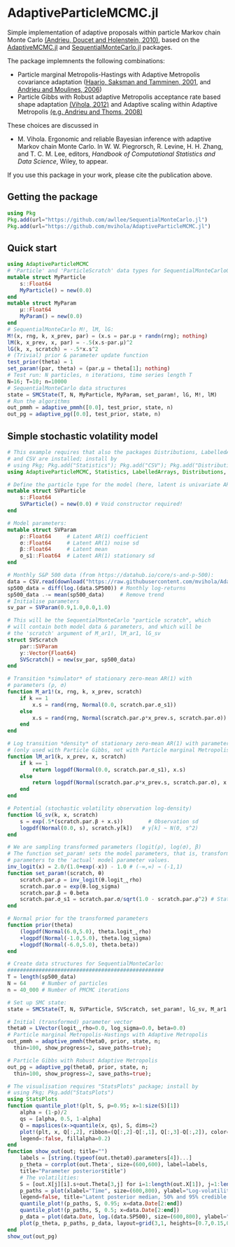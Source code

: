 # AdaptiveParticleMCMC.jl

Simple implementation of adaptive proposals within particle Markov chain Monte Carlo [(Andrieu, Doucet and Holenstein, 2010)](https://doi.org/10.1111/j.1467-9868.2009.00736.x), based on the [AdaptiveMCMC.jl](https://github.com/mvihola/AdaptiveMCMC.jl) and [SequentialMonteCarlo.jl](https://github.com/awllee/SequentialMonteCarlo.jl) packages.

The package implemnents the following combinations:

* Particle marginal Metropolis-Hastings with
Adaptive Metropolis covariance adaptation ([Haario, Saksman and Tamminen, 2001](https://projecteuclid.org/euclid.bj/1080222083), and [Andrieu and Moulines, 2006](http://dx.doi.org/10.1214/105051606000000286))
* Particle Gibbs with Robust adaptive Metropolis acceptance rate based
shape adaptation [(Vihola, 2012)](http://dx.doi.org/10.1007/s11222-011-9269-5) and
Adaptive scaling within Adaptive Metropolis [(e.g. Andrieu and Thoms,
2008)](https://doi.org/10.1007/s11222-008-9110-y)

These choices are discussed in
* M. Vihola. Ergonomic and reliable Bayesian inference with adaptive Markov chain Monte Carlo. In W. W. Piegrorsch, R. Levine,  H. H. Zhang, and T. C. M. Lee, editors, *Handbook of Computational Statistics and Data Science*, Wiley, to appear.

If you use this package in your work, please cite the publication above.

## Getting the package

```julia
using Pkg
Pkg.add(url="https://github.com/awllee/SequentialMonteCarlo.jl")
Pkg.add(url="https://github.com/mvihola/AdaptiveParticleMCMC.jl")
```

## Quick start

```julia
using AdaptiveParticleMCMC
# 'Particle' and 'ParticleScratch' data types for SequentialMonteCarlo0
mutable struct MyParticle
    s::Float64
    MyParticle() = new(0.0)
end
mutable struct MyParam
    μ::Float64
    MyParam() = new(0.0)
end
# SequentialMonteCarlo M!, lM, lG:
M!(x, rng, k, x_prev, par) = (x.s = par.μ + randn(rng); nothing)
lM(k, x_prev, x, par) = -.5(x.s-par.μ)^2
lG(k, x, scratch) = -.5*x.s^2
# (Trivial) prior & parameter update function
test_prior(theta) = 1
set_param!(par, theta) = (par.μ = theta[1]; nothing)
# Test run: N particles, n iterations, time series length T
N=16; T=10; n=10000
# SequentialMonteCarlo data structures
state = SMCState(T, N, MyParticle, MyParam, set_param!, lG, M!, lM)
# Run the algorithms
out_pmmh = adaptive_pmmh([0.0], test_prior, state, n)
out_pg = adaptive_pg([0.0], test_prior, state, n)
```

## Simple stochastic volatility model

```julia
# This example requires that also the packages Distributions, LabelledArrays,
# and CSV are installed; install by
# using Pkg; Pkg.add("Statistics"); Pkg.add("CSV"); Pkg.add("Distributions"); Pkg.add("LabelledArrays")
using AdaptiveParticleMCMC, Statistics, LabelledArrays, Distributions, CSV

# Define the particle type for the model (here, latent is univariate AR(1))
mutable struct SVParticle
    s::Float64
    SVParticle() = new(0.0) # Void constructor required!
end

# Model parameters:
mutable struct SVParam
    ρ::Float64     # Latent AR(1) coefficient
    σ::Float64     # Latent AR(1) noise sd
    β::Float64     # Latent mean
    σ_s1::Float64  # Latent AR(1) stationary sd
end

# Monthly S&P 500 data (from https://datahub.io/core/s-and-p-500):
data = CSV.read(download("https://raw.githubusercontent.com/mvihola/AdaptiveParticleMCMC.jl/master/examples/sp500post2000.csv"))
sp500_data = diff(log.(data.SP500)) # Monthly log-returns
sp500_data .-= mean(sp500_data)     # Remove trend
# Initialise parameters
sv_par = SVParam(0.9,1.0,0.0,1.0)

# This will be the SequentialMonteCarlo "particle scratch", which
# will contain both model data & parameters, and which will be
# the 'scratch' argument of M_ar1!, lM_ar1, lG_sv
struct SVScratch
    par::SVParam
    y::Vector{Float64}
    SVScratch() = new(sv_par, sp500_data)
end

# Transition *simulator* of stationary zero-mean AR(1) with
# parameters (ρ, σ)
function M_ar1!(x, rng, k, x_prev, scratch)
    if k == 1
        x.s = rand(rng, Normal(0.0, scratch.par.σ_s1))
    else
        x.s = rand(rng, Normal(scratch.par.ρ*x_prev.s, scratch.par.σ))
    end
end

# Log transition *density* of stationary zero-mean AR(1) with parameters (ρ, σ)
# (only used with Particle Gibbs, not with Particle marginal Metropolis-Hastings)
function lM_ar1(k, x_prev, x, scratch)
    if k == 1
        return logpdf(Normal(0.0, scratch.par.σ_s1), x.s)
    else
        return logpdf(Normal(scratch.par.ρ*x_prev.s, scratch.par.σ), x.s)
    end
end

# Potential (stochastic volatility observation log-density)
function lG_sv(k, x, scratch)
    s = exp(.5*(scratch.par.β + x.s))        # Observation sd
    logpdf(Normal(0.0, s), scratch.y[k])   # y[k] ~ N(0, s^2)
end

# We are sampling transformed parameters (logit(ρ), log(σ), β)
# The function set_param! sets the model parameters, that is, transforms
# parameters to the 'actual' model parameter values.
inv_logit(x) = 2.0/(1.0+exp(-x)) - 1.0 # (-∞,∞) → (-1,1)
function set_param!(scratch, θ)
    scratch.par.ρ = inv_logit(θ.logit_̢rho)
    scratch.par.σ = exp(θ.log_sigma)
    scratch.par.β = θ.beta
    scratch.par.σ_s1 = scratch.par.σ/sqrt(1.0 - scratch.par.ρ^2) # Stationary variance
end

# Normal prior for the transformed parameters
function prior(theta)
    (logpdf(Normal(6.0,5.0), theta.logit_̢rho)
    +logpdf(Normal(-1.0,5.0), theta.log_sigma)
    +logpdf(Normal(-6.0,5.0), theta.beta))
end

# Create data structures for SequentialMonteCarlo:
##################################################
T = length(sp500_data)
N = 64     # Number of particles
n = 40_000 # Number of PMCMC iterations

# Set up SMC state:
state = SMCState(T, N, SVParticle, SVScratch, set_param!, lG_sv, M_ar1!, lM_ar1)

# Initial (transformed) parameter vector
theta0 = LVector(logit_̢rho=0.0, log_sigma=0.0, beta=0.0)
# Particle marginal Metropolis-Hastings with Adaptive Metropolis
out_pmmh = adaptive_pmmh(theta0, prior, state, n;
  thin=100, show_progress=2, save_paths=true);

# Particle Gibbs with Robust Adaptive Metropolis
out_pg = adaptive_pg(theta0, prior, state, n;
  thin=100, show_progress=2, save_paths=true);

# The visualisation requires "StatsPlots" package; install by
# using Pkg; Pkg.add("StatsPlots")
using StatsPlots
function quantile_plot!(plt, S, p=0.95; x=1:size(S)[1])
    alpha = (1-p)/2
    qs = [alpha, 0.5, 1-alpha]
    Q = mapslices(x->quantile(x, qs), S, dims=2)
    plot!(plt, x, Q[:,2], ribbon=(Q[:,2]-Q[:,1], Q[:,3]-Q[:,2]), color=:black,
    legend=:false, fillalpha=0.2)
end
function show_out(out; title="")
    labels = [string.(typeof(out.theta0).parameters[4])...]
    p_theta = corrplot(out.Theta', size=(600,600), label=labels,
    title="Parameter posterior$title")
    # The volatilities:
    S = [out.X[j][i].s+out.Theta[3,j] for i=1:length(out.X[1]), j=1:length(out.X)]
    p_paths = plot(xlabel="Time", size=(600,800), ylabel="Log-volatility",
    legend=false, title="Latent posterior median, 50% and 95% credible intervals")
    quantile_plot!(p_paths, S, 0.95; x=data.Date[2:end])
    quantile_plot!(p_paths, S, 0.5; x=data.Date[2:end])
    p_data = plot(data.Date, log.(data.SP500), size=(600,800), ylabel="Log SP500", legend=false)
    plot(p_theta, p_paths, p_data, layout=grid(3,1, heights=[0.7,0.15,0.15]))
end
show_out(out_pg)
```
